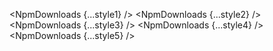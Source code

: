 <script>
  import { NpmDownloads } from 'svelte-shields'
  import type { NpmDownloadsPropsType } from 'svelte-shields';

  const style1: NpmDownloadsPropsType = {
    packageName: 'svelte-awesome-icons',
    logo: '',
    style: 'flat',
  }
  const style2: NpmDownloadsPropsType = {
    packageName: 'svelte-awesome-icons',
    logo: '',
    style: 'flat-square',
  }
  const style3: NpmDownloadsPropsType = {
    packageName: 'svelte-awesome-icons',
    logo: '',
    style: 'for-the-badge',
  }
  const style4: NpmDownloadsPropsType = {
    packageName: 'svelte-awesome-icons',
    logo: '',
    style: 'plastic',
  }
  const style5: NpmDownloadsPropsType = {
    packageName: 'svelte-awesome-icons',
    logo: '',
    style: 'social',
  }
</script>

<NpmDownloads {...style1} />
<NpmDownloads {...style2} />
<NpmDownloads {...style3} />
<NpmDownloads {...style4} />
<NpmDownloads {...style5} />